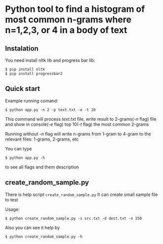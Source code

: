 Python tool to find a histogram of most common n-grams where n=1,2,3, or 4 in a body of text
==========

Instalation
-----------

You need install nltk lib and progress bar lib:

```shell
$ pip install nltk
$ pip install progressbar2
```

Quick start
-----------
Example running comand:
```shell
$ python app.py -n 2 -p text.txt -e -t 10
```
This command will process _text.txt_ file, write result to 2-grams(_-n_ flag) file and show in console(_-e_ flag) top 10(_-t_ flag) the most common 2-grams

Running without _-n_ flag will write n-grams from 1-gram to 4-gram to the relevant files: 1-grams, 2-grams, etc


You can type
```shell
$ python app.py -h
```
to see all flags and them description

create_random_sample.py
-----------
There is help script `create_random_sample.py`
It can create small sample file to test

Usage:
```shell
$ python create_random_sample.py -s src.txt -d dest.txt -n 150
```

Also you can see it help by
```shell
$ python create_random_sample.py -h
```